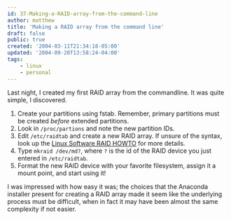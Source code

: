 ```yaml
---
id: 37-Making-a-RAID-array-from-the-command-line
author: matthew
title: 'Making a RAID array from the command line'
draft: false
public: true
created: '2004-03-11T21:34:18-05:00'
updated: '2004-09-20T13:58:24-04:00'
tags:
    - linux
    - personal
---
```

Last night, I created my first RAID array from the commandline. It was quite simple, I discovered.

1. Create your partitions using fstab. Remember, primary partitions must be created *before* extended partitions.
2. Look in `/proc/partions` and note the new partition IDs.
3. Edit `/etc/raidtab` and create a new RAID array. If unsure of the syntax, look up the [Linux Software RAID HOWTO](http://www.tldp.org/HOWTO/Software-RAID-HOWTO.html) for more details.
4. Type `mkraid /dev/md?`, where `?` is the id of the RAID device you just entered in `/etc/raidtab`.
5. Format the new RAID device with your favorite filesystem, assign it a mount point, and start using it!

I was impressed with how easy it was; the choices that the Anaconda installer present for creating a RAID array made it seem like the underlying process must be difficult, when in fact it may have been almost the same complexity if not easier.
